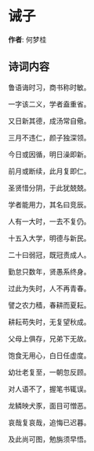 # 诫子

**作者**: 何梦桂

## 诗词内容

鲁语诲时习，商书称时敏。

一字该二义，学者盍重省。

又日新其德，成汤常自儆。

三月不违仁，颜子独深领。

今日或因循，明日澡即新。

前月或断续，此月复即仁。

圣贤惜分阴，于此犹兢兢。

学者能用力，其名曰竞辰。

人有一大时，一去不复仍。

十五入大学，明德与新民。

二十曰弱冠，既冠责成人。

勤怠只数年，贤愚系终身。

过此为失时，人不再青春。

譬之农力穑，春耕而夏耘。

耕耘苟失时，无复望秋成。

父母上俱存，兄弟下无故。

饱食无用心，白日任虚度。

幼壮老复至，一朝忽反顾。

对人语不了，握笔书辄误。

龙鳞映犬豕，面目可憎恶。

哀哉复哀哉，追悔已迟暮。

及此尚可图，勉旃须早悟。

